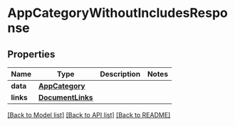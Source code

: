 # AppCategoryWithoutIncludesResponse

## Properties
Name | Type | Description | Notes
------------ | ------------- | ------------- | -------------
**data** | [**AppCategory**](AppCategory.md) |  | 
**links** | [**DocumentLinks**](DocumentLinks.md) |  | 

[[Back to Model list]](../README.md#documentation-for-models) [[Back to API list]](../README.md#documentation-for-api-endpoints) [[Back to README]](../README.md)


